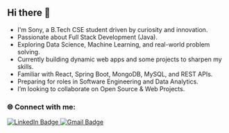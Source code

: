 ## Hi there 👋

- I'm Sony, a B.Tech CSE student driven by curiosity and innovation.  
- Passionate about Full Stack Development (Java). 
- Exploring Data Science, Machine Learning, and real-world problem solving.  
- Currently building dynamic web apps and some projects to sharpen my skills.  
- Familiar with React, Spring Boot, MongoDB, MySQL, and REST APIs.  
- Preparing for roles in Software Engineering and Data Analytics.  
- I’m looking to collaborate on Open Source & Web Projects.  



### 🌐 Connect with me:

<p align="left">
  <a href="https://www.linkedin.com/in/sony-yendluri/" target="_blank">
    <img src="https://img.shields.io/badge/LinkedIn-blue?style=for-the-badge&logo=linkedin&logoColor=white" alt="LinkedIn Badge"/>
  </a>
  
  <a href="mailto:sonyyendluriyendluri@gmail.com">
    <img src="https://img.shields.io/badge/Gmail-D14836?style=for-the-badge&logo=gmail&logoColor=white" alt="Gmail Badge"/>
  </a>
</p>
